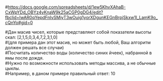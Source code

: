 #https://docs.google.com/spreadsheets/d/1ew5KhvXAhaB-CxWpYDd_OBYz4yKnaW9k25aCGP0gDG4/edit?fbclid=IwAR0qYepdFnIvSMiyT3wOuig1yorXDgunKEGnBrpjSkxw1I_LamK9o_cQnYo#gid=0

#Дан масив чисел, которые представляют собой показатели высоты скал: [2,1,5,0,3,4,7,2,3,1,0]					
#(для примера дан этот масив, но может быть любой, Ваш алгоритм должен решать все случаи)					
#Посчитать количество воды (количество синих йчеек), набранной в ямы после дождя.					
#Нужно по возможности использовать методы массива, а не обычные цыклы.					
#Например, в даном примере правильный ответ: 10					